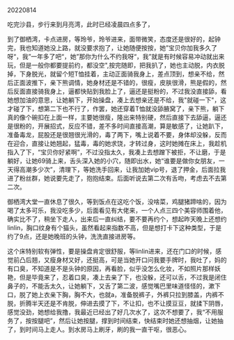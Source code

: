20220814

吃完沙县，步行来到月亮湾，此时已经凌晨四点多了，

到了御栖湾，卡点进房，等玲爷，玲爷进来，面带微笑，态度还是很好的，起钟完，我也知道她没上路，就没要求抱了，让她随便按按，她”宝贝你加我多久了呀“，我”一年多了吧“，她”那你为什么不约我呀“，我”就是有时候容易冲动就出来玩，但是一般你都要提前约，都没空",按完随即，把我扒了，她也主动脱，内衣脱掉，下身脱光，就留个短T恤挂着，主动正面骑我身上，差点顶到，想亲不给，然后正面波推下，亲下熊调情，她身材还是不错的，很瘦，皮肤很滑，熊是假的，然后反面直接骑我身上，逼都快贴到我脸上了，逼还是挺粉的，不过我没直接舔，看她想加油的意思，让她躺下，开始操盘，凑上去想亲还是不给，我"就碰一下"，这才碰了下，想第二下也不行了，作罢，她还穿着T恤就没舔腋窝了，亲下熊，躺下真的像个碗扣在上面一样，主要她很瘦，隆出来特别硬，然后直接下去舔逼，逼还是很粉的，开展招式，反应不错，差不多时间直接高潮，算是敏感了，让她趴下，准备毒龙，屁股还是很翘很光滑的，毒了两下，嘴上说着不要，身体却没躲，反而在迎合，直接让她翘起，猛毒，毒的她求饶，才转过身，这时她摊在床上，我趁机指入了下，“宝贝你好紧啊”，不过没指太久，我凑上去想蹭下被拒，不让磨，于是躺好，让她69骑上来，舌头深入她的小穴，随即出水，她“谁要是做你女朋友，一天得高潮多少次”，清理下，等她洗手回来，让我加她vip号，退了押金，后面拉我进了粉丝群，她说要先走了，抱抱结束。后面听说去第二次有舌吻，考虑去不去第二次。

御栖湾大堂一直休息了很久，等到饭点在这吃个饭，没啥菜，鸡腿猪蹄啥的，因为喝了太多可乐，我没吃多少，后面看见有大佬来，一个人点三四个美容师围着他，确实比不了，稍坐下走人，出来后一直纠结，要不要再约个，想起昨天晚上还想约linlin，胸口纹身有个猫头，虽然看起来指数不高，但是想打卡下这种类型，于是约了9点，还是她晚班的头钟，洗洗直接进房等。

这个床特别软有弹性，要是操盘肯定很舒服，等linlin进来，还在门口的时候，感觉前凸后翘，又瘦身材又好，还挺高，可是当她开口问我要手牌时，我吐了，妈的有口臭，不知道是不是头钟的原因，再看脸，似乎没怎么化妆，不如照片那样妖艳，但是毕竟来了，忍着口臭，凑上去亲了下，也没躲，还可以舌，不过我是闭住鼻子的，不能舌太久，让她躺下，又舌了第二波，感觉嘴巴里味道怪怪的，漱下口，脱了她上衣亲下胸，胸不大，也就a，准备脱裤子，外裤只拉到膝盖，内裤不脱，折腾半天还是不肯脱，伸进去摸了下，不让扣，也不让摸豆豆，就揉下阴唇，感觉没劲，她想给我撸，我最近已经出了好几次水了，这次不想要了，我“不用服务了，按按腿吧”，然后让她按腿，撑到时间结束，快结束时她还想抽烟，让她抽了，到时间马上走人。到水房马上刷牙，刷的我一直干呕，很恶心。